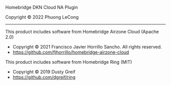 Homebridge DKN Cloud NA Plugin

Copyright &copy; 2022 Phuong LeCong

---

This product includes software from Homebridge Airzone Cloud (Apache 2.0)

- Copyright &copy; 2021 Francisco Javier Horrillo Sancho. All rights reserved.
- https://github.com/fjhorrillo/homebridge-airzone-cloud

This product includes software from Homebridge Ring (MIT)

- Copyright &copy; 2019 Dusty Greif
- https://github.com/dgreif/ring
